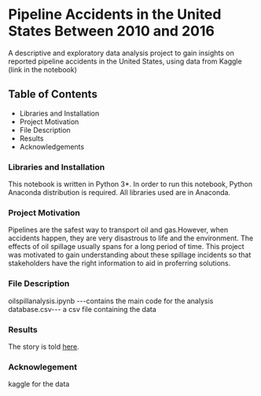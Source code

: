 # Pipeline Accidents in the United States Between 2010 and 2016
A descriptive and exploratory data analysis project to gain insights on reported pipeline accidents in the United States, using data from Kaggle (link in the notebook)

## Table of Contents
- Libraries and Installation
- Project Motivation
- File Description
- Results
- Acknowledgements

### Libraries and Installation
This notebook is written in Python 3*. 
In order to run this notebook, Python Anaconda distribution is required. 
All libraries used are in Anaconda. 

### Project Motivation
Pipelines are the safest way to transport oil and gas.However, when accidents happen, they are very disastrous to life and the environment. The effects of oil spillage usually spans for a long period of time. This project was motivated to gain understanding about these spillage incidents so that stakeholders have the right information to aid in proferring solutions.

### File Description
oilspillanalysis.ipynb ---contains the main code for the analysis
database.csv--- a csv file containing the data

### Results
The story is told [here](https://medium.com/@oladipodracheal/pipeline-accidents-in-the-united-states-between-2013-and-2016-e9cb2c240cc9).

### Acknowlegement
kaggle for the data
